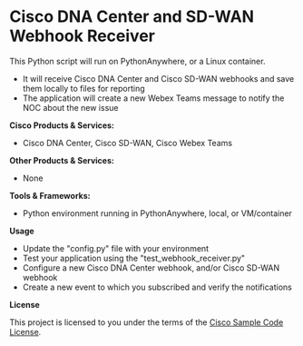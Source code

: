 # Cisco DNA Center and SD-WAN Webhook Receiver


This Python script will run on PythonAnywhere, or a Linux container.

 - It will receive Cisco DNA Center and Cisco SD-WAN webhooks and save them locally to files for reporting
 - The application will create a new Webex Teams message to notify the NOC about the new issue

**Cisco Products & Services:**

- Cisco DNA Center, Cisco SD-WAN, Cisco Webex Teams

**Other Products & Services:**

- None
 
**Tools & Frameworks:**

- Python environment running in PythonAnywhere, local, or VM/container

**Usage**

- Update the "config.py" file with your environment
- Test your application using the "test_webhook_receiver.py"
- Configure a new Cisco DNA Center webhook, and/or Cisco SD-WAN webhook
- Create a new event to which you subscribed and verify the notifications

**License**

This project is licensed to you under the terms of the [Cisco Sample Code License](./LICENSE).